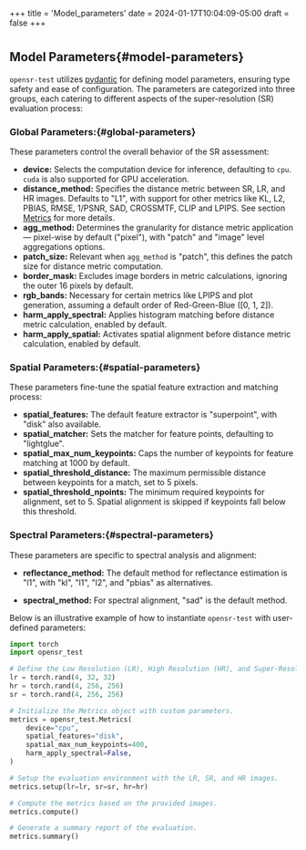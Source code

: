 +++
title = 'Model_parameters'
date = 2024-01-17T10:04:09-05:00
draft = false
+++

# 

## Model Parameters{#model-parameters}

`opensr-test` utilizes [pydantic](https://docs.pydantic.dev/latest/) for defining model parameters, ensuring type safety and ease of configuration. The parameters are categorized into three groups, each catering to different aspects of the super-resolution (SR) evaluation process:

### Global Parameters:{#global-parameters}

These parameters control the overall behavior of the SR assessment:

- **device:** Selects the computation device for inference, defaulting to `cpu`. `cuda` is also supported for GPU acceleration.
- **distance_method:** Specifies the distance metric between SR, LR, and HR images. Defaults to "L1", with support for other metrics like KL, L2, PBIAS, RMSE, 1/PSNR, SAD, CROSSMTF, CLIP and LPIPS. See section [Metrics](docs/Metrics/consistency.md) for more details.
- **agg_method:** Determines the granularity for distance metric application — pixel-wise by default ("pixel"), with "patch" and "image" level aggregations options.
- **patch_size:** Relevant when `agg_method` is "patch", this defines the patch size for distance metric computation.
- **border_mask:** Excludes image borders in metric calculations, ignoring the outer 16 pixels by default.
- **rgb_bands:** Necessary for certain metrics like LPIPS and plot generation, assuming a default order of Red-Green-Blue ([0, 1, 2]).
- **harm_apply_spectral:** Applies histogram matching before distance metric calculation, enabled by default.
- **harm_apply_spatial:** Activates spatial alignment before distance metric calculation, enabled by default.

### Spatial Parameters:{#spatial-parameters}

These parameters fine-tune the spatial feature extraction and matching process:

- **spatial_features:** The default feature extractor is "superpoint", with "disk" also available.
- **spatial_matcher:** Sets the matcher for feature points, defaulting to "lightglue".
- **spatial_max_num_keypoints:** Caps the number of keypoints for feature matching at 1000 by default.
- **spatial_threshold_distance:** The maximum permissible distance between keypoints for a match, set to 5 pixels.
- **spatial_threshold_npoints:** The minimum required keypoints for alignment, set to 5. Spatial alignment is skipped if keypoints fall below this threshold.

### Spectral Parameters:{#spectral-parameters}

These parameters are specific to spectral analysis and alignment:

- **reflectance_method:** The default method for reflectance estimation is "l1", with "kl", "l1", "l2", and "pbias" as alternatives.

- **spectral_method:** For spectral alignment, "sad" is the default method.

Below is an illustrative example of how to instantiate `opensr-test` with user-defined parameters:

```python
import torch
import opensr_test

# Define the Low Resolution (LR), High Resolution (HR), and Super-Resolved (SR) images.
lr = torch.rand(4, 32, 32)
hr = torch.rand(4, 256, 256)
sr = torch.rand(4, 256, 256)

# Initialize the Metrics object with custom parameters.
metrics = opensr_test.Metrics(
    device="cpu",
    spatial_features="disk",
    spatial_max_num_keypoints=400,
    harm_apply_spectral=False,
)

# Setup the evaluation environment with the LR, SR, and HR images.
metrics.setup(lr=lr, sr=sr, hr=hr)

# Compute the metrics based on the provided images.
metrics.compute()

# Generate a summary report of the evaluation.
metrics.summary()
```